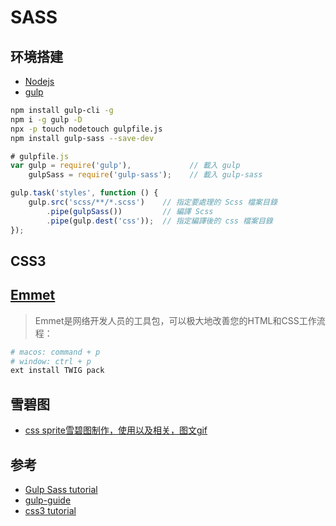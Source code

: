 # SASS

## 环境搭建

- [Nodejs](https://nodejs.org)
- [gulp](https://www.gulpjs.com.cn/)

```bash
npm install gulp-cli -g
npm i -g gulp -D
npx -p touch nodetouch gulpfile.js
npm install gulp-sass --save-dev
```

```js
# gulpfile.js
var gulp = require('gulp'),             // 載入 gulp
    gulpSass = require('gulp-sass');    // 載入 gulp-sass

gulp.task('styles', function () {
    gulp.src('scss/**/*.scss')    // 指定要處理的 Scss 檔案目錄
        .pipe(gulpSass())         // 編譯 Scss
        .pipe(gulp.dest('css'));  // 指定編譯後的 css 檔案目錄
});

```

## CSS3 


## [Emmet](https://docs.emmet.io/)

> Emmet是网络开发人员的工具包，可以极大地改善您的HTML和CSS工作流程：

```bash
# macos: command + p
# window: ctrl + p
ext install TWIG pack
```

## 雪碧图

- [css sprite雪碧图制作，使用以及相关，图文gif](https://juejin.im/post/58eb062861ff4b006b576d9c)


## 参考

- [Gulp Sass tutorial](http://zetcode.com/gulp/sass/)
- [gulp-guide](https://www.kancloud.cn/thinkphp/gulp-guide)
- [css3 tutorial](https://wiki.imooc.com/css3/css3introduce.html)
